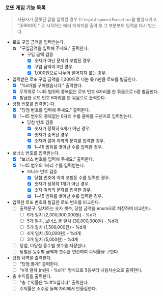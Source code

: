 ### 로또 게임 기능 목록

> 사용자가 잘못된 값을 입력할 경우 `IllegalArgumentException`을 발생시키고,<br>
"[ERROR] " 로 시작하는 에러 메세지를 출력 후 그 부분부터 입력을 다시 받는다.

- 로또 구입 금액을 입력받는다.
    - [x] "구입금액을 입력해 주세요." 출력한다.
        - 구입 금액 검증
            - [x] 숫자가 아닌 문자가 포함된 경우.
            - [x] 구입 금액이 0인 경우.
            - [x] 1,000원으로 나누어 떨어지지 않는 경우.
- 입력받은 로또 구입 금액을 1,000으로 나눈 몫 n만큼 로또를 발급한다.
    - [x] "%d개를 구매했습니다." 출력한다.
    - [x] 무작위로 1~45 범위의 중복없는 로또 번호 6자리를 한 묶음으로 n장 발급한다.
    - [x] 발급한 로또 번호 6자리를 한 묶음으로 출력한다.
- 당첨 번호를 입력받는다.
    - [x] "당첨 번호를 입력해 주세요." 출력한다.
    - [x] 1~45 범위의 중복없는 6자리 수를 콤마를 구분자로 입력받는다.
        - 당첨 번호 검증
            - [x] 숫자가 정확히 6개가 아닌 경우.
            - [x] 숫자가 중복된 경우.
            - [x] 숫자와 콤마 이외의 문자를 입력한 경우.
            - [x] 1~45 범위를 벗어난 수를 입력한 경우.
- 보너스 번호를 입력받는다.
    - [x] "보너스 번호를 입력해 주세요." 출력한다.
    - [x] 1~45 범위의 1자리 수를 입력받는다.
        - 보너스 번호 검증
            - [x] 당첨 번호에 이미 포함된 수를 입력한 경우.
            - [x] 숫자가 정확히 1개가 아닌 경우.
            - [x] 숫자 이외의 문자를 입력한 경우.
            - [x] 1~45 범위를 벗어난 수를 입력한 경우.
- 입력한 로또 번호와 발급한 로또 번호를 비교한다.
    - [ ] 출력문구, 일치하는 숫자 갯수, 당첨 금액을 enum으로 저장하여 비교한다.
        - [ ] 6개 일치 (2,000,000,000원) - %d개
        - [ ] 5개 일치, 보너스 볼 일치 (30,000,000원) - %d개
        - [ ] 5개 일치 (1,500,000원) - %d개
        - [ ] 4개 일치 (50,000원) - %d개
        - [ ] 3개 일치 (5,000원) - %d개
    - [ ] 당첨, 미당첨 등수별 갯수를 저장한다.
    - [ ] 당첨된 등수별 금액과 갯수를 연산하여 수익률을 구한다.
- 당첨 내역을 출력한다.
    - [ ] "당첨 통계" 출력한다.
    - [ ] "n개 일치 (m원) - %d개" 형식으로 5등부터 내림차순으로 출력한다.
- 총 수익률을 출력한다.
    - [ ] "총 수익률은 %.1f%입니다" 출력한다.
    - [ ] 수익률은 소수점 둘째 자리에서 반올림한다.

